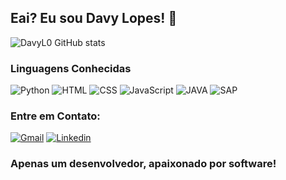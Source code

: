 ## Eai?  Eu sou Davy Lopes! 👋

![DavyL0 GitHub stats](https://github-readme-stats.vercel.app/api?username=DavyL0&show_icons=true&theme=dark)

### Linguagens Conhecidas 

![Python](https://img.shields.io/badge/Python-3776AB?style=for-the-badge&logo=python&logoColor=white)
![HTML](https://img.shields.io/badge/HTML5-E34F26?style=for-the-badge&logo=html5&logoColor=white)
![CSS](https://img.shields.io/badge/CSS3-1572B6?style=for-the-badge&logo=css3&logoColor=white)
![JavaScript](https://img.shields.io/badge/JavaScript-F7DF1E?style=for-the-badge&logo=javascript&logoColor=black)
![JAVA](https://img.shields.io/badge/Java-ED8B00?style=for-the-badge&logo=openjdk&logoColor=white)
![SAP](https://img.shields.io/badge/SAP-0FAAFF?style=for-the-badge&logo=sap&logoColor=white)

### Entre em Contato:

[![Gmail](https://img.shields.io/badge/Gmail-D14836?style=for-the-badge&logo=gmail&logoColor=white)](mailto:d4vyl0pes@gmail.com?subject=&body=)
[![Linkedin](https://img.shields.io/badge/LinkedIn-0077B5?style=for-the-badge&logo=linkedin&logoColor=white)](https://www.linkedin.com/in/davy-lopes-b0491025a/)

### Apenas um desenvolvedor, apaixonado por software!

